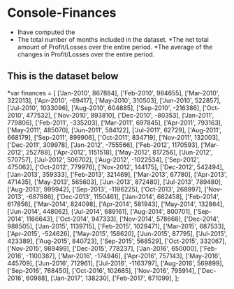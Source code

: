 # Console-Finances
* Ihave computed the
* The total number of months included in the dataset.
*The net total amount of Profit/Losses over the entire period.
*The average of the changes in Profit/Losses over the entire period.
## This is the dataset below
*var finances = [
  ['Jan-2010', 867884],
  ['Feb-2010', 984655],
  ['Mar-2010', 322013],
  ['Apr-2010', -69417],
  ['May-2010', 310503],
  ['Jun-2010', 522857],
  ['Jul-2010', 1033096],
  ['Aug-2010', 604885],
  ['Sep-2010', -216386],
  ['Oct-2010', 477532],
  ['Nov-2010', 893810],
  ['Dec-2010', -80353],
  ['Jan-2011', 779806],
  ['Feb-2011', -335203],
  ['Mar-2011', 697845],
  ['Apr-2011', 793163],
  ['May-2011', 485070],
  ['Jun-2011', 584122],
  ['Jul-2011', 62729],
  ['Aug-2011', 668179],
  ['Sep-2011', 899906],
  ['Oct-2011', 834719],
  ['Nov-2011', 132003],
  ['Dec-2011', 309978],
  ['Jan-2012', -755566],
  ['Feb-2012', 1170593],
  ['Mar-2012', 252788],
  ['Apr-2012', 1151518],
  ['May-2012', 817256],
  ['Jun-2012', 570757],
  ['Jul-2012', 506702],
  ['Aug-2012', -1022534],
  ['Sep-2012', 475062],
  ['Oct-2012', 779976],
  ['Nov-2012', 144175],
  ['Dec-2012', 542494],
  ['Jan-2013', 359333],
  ['Feb-2013', 321469],
  ['Mar-2013', 67780],
  ['Apr-2013', 471435],
  ['May-2013', 565603],
  ['Jun-2013', 872480],
  ['Jul-2013', 789480],
  ['Aug-2013', 999942],
  ['Sep-2013', -1196225],
  ['Oct-2013', 268997],
  ['Nov-2013', -687986],
  ['Dec-2013', 1150461],
  ['Jan-2014', 682458],
  ['Feb-2014', 617856],
  ['Mar-2014', 824098],
  ['Apr-2014', 581943],
  ['May-2014', 132864],
  ['Jun-2014', 448062],
  ['Jul-2014', 689161],
  ['Aug-2014', 800701],
  ['Sep-2014', 1166643],
  ['Oct-2014', 947333],
  ['Nov-2014', 578668],
  ['Dec-2014', 988505],
  ['Jan-2015', 1139715],
  ['Feb-2015', 1029471],
  ['Mar-2015', 687533],
  ['Apr-2015', -524626],
  ['May-2015', 158620],
  ['Jun-2015', 87795],
  ['Jul-2015', 423389],
  ['Aug-2015', 840723],
  ['Sep-2015', 568529],
  ['Oct-2015', 332067],
  ['Nov-2015', 989499],
  ['Dec-2015', 778237],
  ['Jan-2016', 650000],
  ['Feb-2016', -1100387],
  ['Mar-2016', -174946],
  ['Apr-2016', 757143],
  ['May-2016', 445709],
  ['Jun-2016', 712961],
  ['Jul-2016', -1163797],
  ['Aug-2016', 569899],
  ['Sep-2016', 768450],
  ['Oct-2016', 102685],
  ['Nov-2016', 795914],
  ['Dec-2016', 60988],
  ['Jan-2017', 138230],
  ['Feb-2017', 671099], 
];
